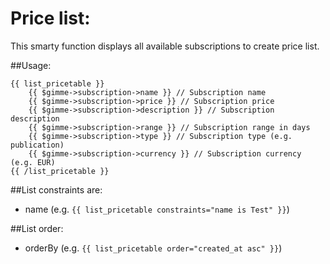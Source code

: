 Price list:
=====================

This smarty function displays all available subscriptions to create price list.

##Usage:

```
{{ list_pricetable }}
    {{ $gimme->subscription->name }} // Subscription name
    {{ $gimme->subscription->price }} // Subscription price
    {{ $gimme->subscription->description }} // Subscription description
    {{ $gimme->subscription->range }} // Subscription range in days
    {{ $gimme->subscription->type }} // Subscription type (e.g. publication)
    {{ $gimme->subscription->currency }} // Subscription currency (e.g. EUR)
{{ /list_pricetable }}
```

##List constraints are:
- name (e.g. `{{ list_pricetable constraints="name is Test" }}`)

##List order:
- orderBy (e.g. `{{ list_pricetable order="created_at asc" }}`)